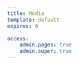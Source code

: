 ```yaml
---
title: Media
template: default
expires: 0

access:
    admin.pages: true
    admin.super: true
---
```

